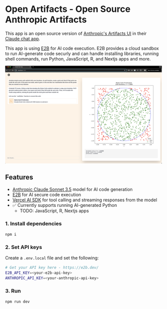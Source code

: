 # Open Artifacts - Open Source Anthropic Artifacts
This app is an open source version of [Anthropic's Artifacts UI](https://www.anthropic.com/news/claude-3-5-sonnet) in their [Claude chat app](https://claude.ai/).

This app is using [E2B](https://e2b.dev/docs) for AI code execution. E2B provides a cloud sandbox to run AI-generate code securly and can handle installing libraries, running shell commands, run Python, JavaScript, R, and Nextjs apps and more.


![Preview](preview.png)

## Features
- [Anthropic Claude Sonnet 3.5](https://www.anthropic.com/) model for AI code generation
- [E2B](https://e2b.dev) for AI secure code execution
- [Vercel AI SDK](https://sdk.vercel.ai/docs/introduction) for tool calling and streaming responses from the model
- ✅ Currently supports running AI-generated Python
  - TODO: JavaScript, R, Nextjs apps

### 1. Install dependencies
```sh
npm i
```

### 2. Set API keys
Create a `.env.local` file and set the following:
```sh
# Get your API key here - https://e2b.dev/
E2B_API_KEY=<your-e2b-api-key>
ANTHROPIC_API_KEY=<your-anthropic-api-key>
```

### 3. Run
```sh
npm run dev
```